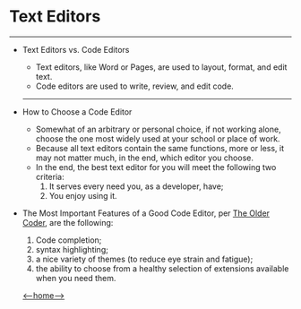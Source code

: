 # Text Editors
---
+ Text Editors vs. Code Editors
  + Text editors, like Word or Pages, are used to layout, format, and edit text.
  + Code editors are used to write, review, and edit code.
   ---
+ How to Choose a Code Editor
  + Somewhat of an arbitrary or personal choice, if not working alone, choose the one most widely used at your school or place of work.
  + Because all text editors contain the same functions, more or less, it may not matter much, in the end, which editor you choose.
  + In the end, the best text editor for you will meet the following two criteria: 
    1. It serves every need you, as a developer, have;
    2. You enjoy using it. 

+ The Most Important Features of a Good Code Editor, per [The Older Coder](https://codefellows.github.io/code-102-guide/curriculum/class-02/Choosing-A-Text-Editor--The-Older-Coder.pdf), are the following: 
  1. Code completion;
  2. syntax highlighting;
  3. a nice variety of themes (to reduce eye strain and fatigue);
  4. the ability to choose from a healthy selection of extensions available when you need them.
  
  [<--home-->](README.md)
